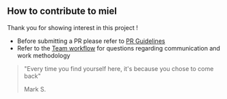 ## How to contribute to miel

Thank you for showing interest in this project !

- Before submitting a PR please refer to [PR Guidelines](/doc/workflow/development.md#code-review-and-pull-requests)
- Refer to the [Team workflow](/doc/workflow/team.md) for questions regarding communication and work methodology


> "Every time you find yourself here, it's because you chose to come back"
> 
> Mark S.
